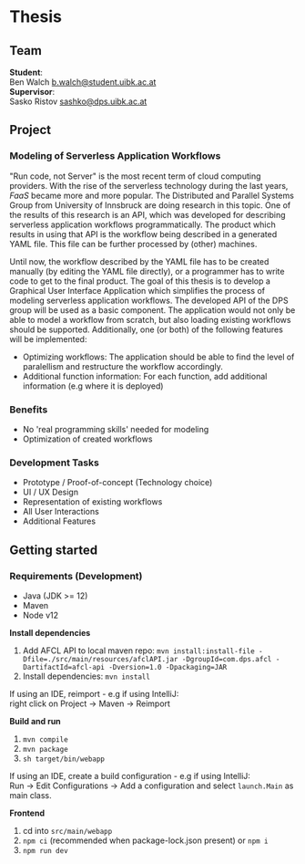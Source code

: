 # Thesis

## Team

**Student**:   
Ben Walch <b.walch@student.uibk.ac.at>  
**Supervisor**:  
Sasko Ristov <sashko@dps.uibk.ac.at>

## Project

### Modeling of Serverless Application Workflows 

"Run code, not Server" is the most recent term of cloud computing providers.
With the rise of the serverless technology during the last years, _FaaS_ became more and more popular.
The Distributed and Parallel Systems Group from University of Innsbruck are doing research in this topic.
One of the results of this research is an API, which was developed for describing serverless application workflows programmatically.
The product which results in using that API is the workflow being described in a generated YAML file.
This file can be further processed by (other) machines.

Until now, the workflow described by the YAML file has to be created manually (by editing the YAML file directly), or a programmer has to write code to get to the final product.
The goal of this thesis is to develop a Graphical User Interface Application which simplifies the process of modeling serverless application workflows.
The developed API of the DPS group will be used as a basic component.
The application would not only be able to model a workflow from scratch, but also loading existing workflows should be supported.
Additionally, one (or both) of the following features will be implemented:
- Optimizing workflows: The application should be able to find the level of paralellism and restructure the workflow accordingly.
- Additional function information: For each function, add additional information (e.g where it is deployed)

### Benefits

- No 'real programming skills' needed for modeling
- Optimization of created workflows

### Development Tasks
- Prototype / Proof-of-concept (Technology choice)
- UI / UX Design
- Representation of existing workflows
- All User Interactions
- Additional Features

## Getting started

### Requirements (Development)

* Java (JDK >= 12)
* Maven
* Node v12

**Install dependencies**  
1. Add AFCL API to local maven repo: `mvn install:install-file -Dfile=./src/main/resources/afclAPI.jar -DgroupId=com.dps.afcl -DartifactId=afcl-api -Dversion=1.0 -Dpackaging=JAR`
2. Install dependencies: `mvn install`  

If using an IDE, reimport - e.g if using IntelliJ:  
right click on Project -> Maven -> Reimport

**Build and run**
1. `mvn compile`
2. `mvn package`
3. `sh target/bin/webapp`

If using an IDE, create a build configuration - e.g if using IntelliJ:  
Run -> Edit Configurations -> Add a configuration and select ``launch.Main`` as main class.

**Frontend**

1. cd into `src/main/webapp`
2. `npm ci` (recommended when package-lock.json present) or `npm i`
3. `npm run dev`

